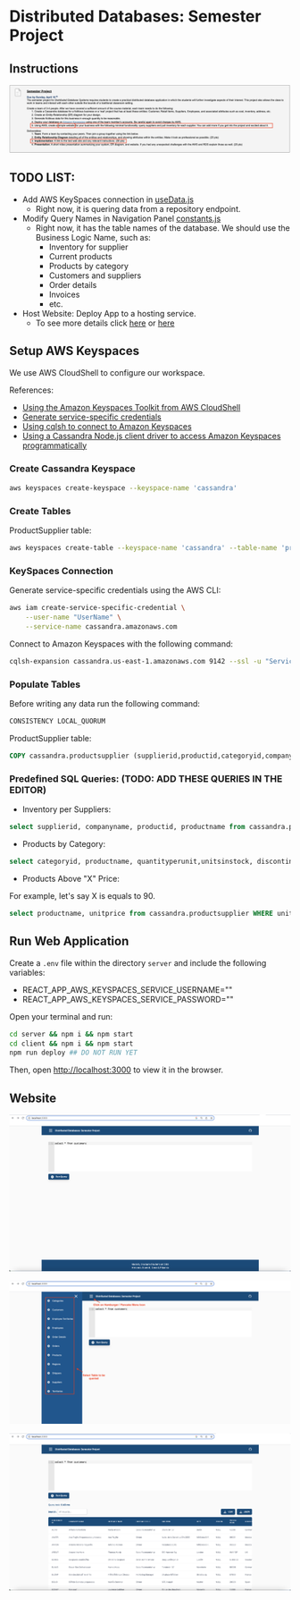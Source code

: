 # Distributed Databases: Semester Project

## Instructions

![Instructions](assets/screenshots/Distributed%20Database%20-%20Semester%20Project.png)

## TODO LIST:

+ Add AWS KeySpaces connection in [useData.js](https://github.com/arm-diaz/DDBMS-Cassandra-Query-Editor/blob/main/src/hooks/useData.js)
  + Right now, it is quering data from a repository endpoint.
+ Modify Query Names in Navigation Panel [constants.js](https://github.com/arm-diaz/DDBMS-Cassandra-Query-Editor/blob/main/src/constants/constants.js)
  + Right now, it has the table names of the database. We should use the Business Logic Name, such as:
    + Inventory for supplier
    + Current products
    + Products by category
    + Customers and suppliers
    + Order details
    + Invoices
    + etc.
 + Host Website: Deploy App to a hosting service.
    + To see more details click [here](https://www.animaapp.com/blog/industry/8-free-react-app-hosting-services/) or [here](https://www.makeuseof.com/heroku-alternatives-free-full-stack-hosting/)

## Setup AWS Keyspaces

We use AWS CloudShell to configure our workspace.

References:

+ [Using the Amazon Keyspaces Toolkit from AWS CloudShell](https://github.com/aws-samples/amazon-keyspaces-toolkit/tree/master/aws-cloudshell)
+ [Generate service-specific credentials](https://docs.aws.amazon.com/keyspaces/latest/devguide/programmatic.credentials.ssc.html)
+ [Using cqlsh to connect to Amazon Keyspaces](https://docs.aws.amazon.com/keyspaces/latest/devguide/programmatic.cqlsh.html#using_cqlsh)
+ [Using a Cassandra Node.js client driver to access Amazon Keyspaces programmatically](https://docs.aws.amazon.com/keyspaces/latest/devguide/using_nodejs_driver.html)

### Create Cassandra Keyspace

```sh
aws keyspaces create-keyspace --keyspace-name 'cassandra'
```

### Create Tables

ProductSupplier table:

```sh
aws keyspaces create-table --keyspace-name 'cassandra' --table-name 'productsupplier' --schema-definition 'file://aws/keyspaces/cassandra/productsupplier/schema_definition.json'
```

### KeySpaces Connection

Generate service-specific credentials using the AWS CLI:

```sh
aws iam create-service-specific-credential \
    --user-name "UserName" \
    --service-name cassandra.amazonaws.com
```

Connect to Amazon Keyspaces with the following command:

```sh
cqlsh-expansion cassandra.us-east-1.amazonaws.com 9142 --ssl -u "ServiceUserName" -p "ServicePassword"
```

### Populate Tables

Before writing any data run the following command:

```sql
CONSISTENCY LOCAL_QUORUM
```

ProductSupplier table:

```sql
COPY cassandra.productsupplier (supplierid,productid,categoryid,companyname,productname,categoryname,quantityperunit,unitsinstock,unitprice,discontinued) FROM 'data/productsupplier.csv' WITH DELIMITER='|' AND HEADER=TRUE;
```

### Predefined SQL Queries: (TODO: ADD THESE QUERIES IN THE EDITOR)

+ Inventory per Suppliers:

```sql
select supplierid, companyname, productid, productname from cassandra.productsupplier;
```

+ Products by Category:

```sql
select categoryid, productname, quantityperunit,unitsinstock, discontinued  from cassandra.productsupplier WHERE discontinued = 0 ALLOW FILTERING;
```

+ Products Above "X" Price:

For example, let's say X is equals to 90.

```sql
select productname, unitprice from cassandra.productsupplier WHERE unitprice > 90 ALLOW FILTERING;
```

## Run Web Application

Create a `.env` file within the directory `server` and include the following variables:

+ REACT_APP_AWS_KEYSPACES_SERVICE_USERNAME=""
+ REACT_APP_AWS_KEYSPACES_SERVICE_PASSWORD=""

Open your terminal and run:

```sh
cd server && npm i && npm start
cd client && npm i && npm start
npm run deploy ## DO NOT RUN YET
```

Then, open [http://localhost:3000](http://localhost:3000) to view it in the browser.

## Website

![HomePage](assets/screenshots/Website%20template%201.png)

![NavigationMenu](assets/screenshots/Website%20template%202.png)

![QueryDB](assets/screenshots/Website%20template%203.png)
